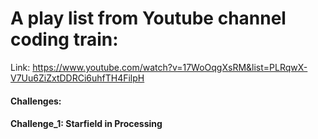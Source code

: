 # A play list from Youtube channel coding train: 
Link: https://www.youtube.com/watch?v=17WoOqgXsRM&list=PLRqwX-V7Uu6ZiZxtDDRCi6uhfTH4FilpH

#### Challenges:
#### Challenge_1: Starfield in Processing